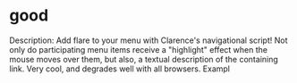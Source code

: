 # good
Description: Add flare to your menu with Clarence's navigational script! Not only do participating menu items receive a "highlight" effect when the mouse moves over them, but also, a textual description of the containing link. Very cool, and degrades well with all browsers. Exampl
